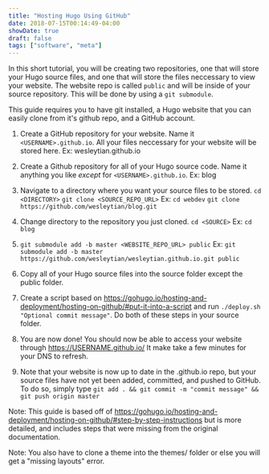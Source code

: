 ```yaml
---
title: "Hosting Hugo Using GitHub"
date: 2018-07-15T00:14:49-04:00
showDate: true
draft: false
tags: ["software", "meta"]
---
```


In this short tutorial, you will be creating two repositories, one that will store your Hugo source files, and one that will store the files neccessary to view your website. The website repo is called `public` and will be inside of your source repository. This will be done by using a `git submodule`.

This guide requires you to have git installed, a Hugo website that you can easily clone from it's github repo, and a GitHub account.

1. Create a GitHub repository for your website. Name it `<USERNAME>.github.io`. All your files neccessary for your website will be stored here.
	Ex: wesleytian.github.io

2. Create a Github repository for all of your Hugo source code. Name it anything you like _except_ for `<USERNAME>.github.io`.
	Ex: blog

3. Navigate to a directory where you want your source files to be stored. `cd <DIRECTORY>` `git clone <SOURCE_REPO_URL>`
	Ex: `cd webdev`
	`git clone https://github.com/wesleytian/blog.git`

4. Change directory to the repository you just cloned. `cd <SOURCE>`
Ex: `cd blog`


5. `git submodule add -b master <WEBSITE_REPO_URL> public`
Ex: `git submodule add -b master https://github.com/wesleytian/wesleytian.github.io.git public`

6. Copy all of your Hugo source files into the source folder except the public folder.

7. Create a script based on https://gohugo.io/hosting-and-deployment/hosting-on-github/#put-it-into-a-script
and run `./deploy.sh "Optional commit message"`. Do both of these steps in your source folder.

8. You are now done! You should now be able to access your website through https://USERNAME.github.io/ It make take a few minutes for your DNS to refresh.

9. Note that your website is now up to date in the <USERNAME>.github.io repo, but your source files have not yet been added, committed, and pushed to GitHub. To do so, simply type `git add . && git commit -m "commit message" && git push origin master`

Note: This guide is based off of https://gohugo.io/hosting-and-deployment/hosting-on-github/#step-by-step-instructions
but is more detailed, and includes steps that were missing from the original documentation.

Note: You also have to clone a theme into the themes/ folder or else you will get a "missing layouts" error.

